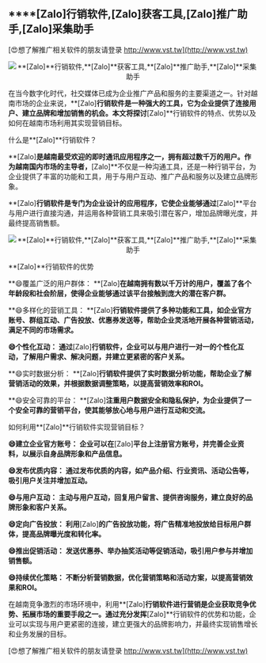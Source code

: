 ## ****[Zalo]**行销软件,**[Zalo]**获客工具,**[Zalo]**推广助手,**[Zalo]**采集助手**

[😍想了解推广相关软件的朋友请登录 http://www.vst.tw](http://www.vst.tw)

 <center><img src="https://vst.tw/MP4/tuiguang/png/8.png" alt="**[Zalo]**行销软件,**[Zalo]**获客工具,**[Zalo]**推广助手,**[Zalo]**采集助手"></center>

在当今数字化时代，社交媒体已成为企业推广产品和服务的主要渠道之一。针对越南市场的企业来说，**[Zalo]**行销软件是一种强大的工具，它为企业提供了连接用户、建立品牌和增加销售的机会。本文将探讨**[Zalo]**行销软件的特点、优势以及如何在越南市场利用其实现营销目标。

什么是**[Zalo]**行销软件？

**[Zalo]**是越南最受欢迎的即时通讯应用程序之一，拥有超过数千万的用户。作为越南国内市场的主导者，**[Zalo]**不仅是一种沟通工具，还是一种行销平台，为企业提供了丰富的功能和工具，用于与用户互动、推广产品和服务以及建立品牌形象。

**[Zalo]**行销软件是专门为企业设计的应用程序，它使企业能够通过**[Zalo]**平台与用户进行直接沟通，并运用各种营销工具来吸引潜在客户，增加品牌曝光度，并最终提高销售额。

 <center><img src="https://vst.tw/MP4/tuiguang/png/0.png" alt="**[Zalo]**行销软件,**[Zalo]**获客工具,**[Zalo]**推广助手,**[Zalo]**采集助手"></center>

**[Zalo]**行销软件的优势

**😄覆盖广泛的用户群体： **[Zalo]**在越南拥有数以千万计的用户，覆盖了各个年龄段和社会阶层，使得企业能够通过该平台接触到庞大的潜在客户群。**

**😄多样化的营销工具： **[Zalo]**行销软件提供了多种功能和工具，如企业官方账号、群组互动、广告投放、优惠券发送等，帮助企业灵活地开展各种营销活动，满足不同的市场需求。**

**😄个性化互动： 通过**[Zalo]**行销软件，企业可以与用户进行一对一的个性化互动，了解用户需求、解决问题，并建立更紧密的客户关系。**

**😄实时数据分析： **[Zalo]**行销软件提供了实时数据分析功能，帮助企业了解营销活动的效果，并根据数据调整策略，以提高营销效率和ROI。**

**😄安全可靠的平台： **[Zalo]**注重用户数据安全和隐私保护，为企业提供了一个安全可靠的营销平台，使其能够放心地与用户进行互动和交流。**

如何利用**[Zalo]**行销软件实现营销目标？

**😄建立企业官方账号： 企业可以在**[Zalo]**平台上注册官方账号，并完善企业资料，以展示自身品牌形象和产品信息。**

**😄发布优质内容： 通过发布优质的内容，如产品介绍、行业资讯、活动公告等，吸引用户关注并增加互动。**

**😄与用户互动： 主动与用户互动，回复用户留言、提供咨询服务，建立良好的品牌形象和客户关系。**

**😄定向广告投放： 利用**[Zalo]**的广告投放功能，将广告精准地投放给目标用户群体，提高品牌曝光度和转化率。**

**😄推出促销活动： 发送优惠券、举办抽奖活动等促销活动，吸引用户参与并增加销售额。**

**😄持续优化策略： 不断分析营销数据，优化营销策略和活动方案，以提高营销效果和ROI。**

在越南竞争激烈的市场环境中，利用**[Zalo]**行销软件进行营销是企业获取竞争优势、拓展市场的重要手段之一。通过充分发挥**[Zalo]**行销软件的优势和功能，企业可以实现与用户更紧密的连接，建立更强大的品牌影响力，并最终实现销售增长和业务发展的目标。

[😍想了解推广相关软件的朋友请登录 http://www.vst.tw](http://www.vst.tw)



